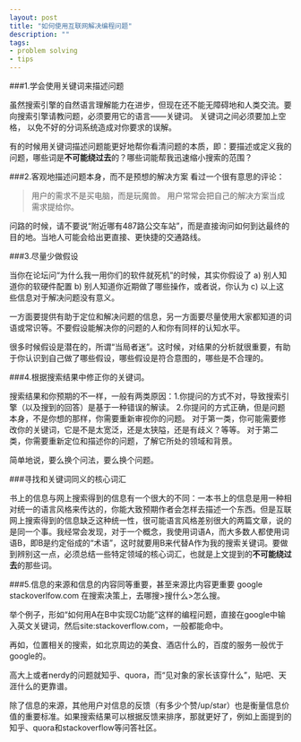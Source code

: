 ```yaml
---
layout: post
title: "如何使用互联网解决编程问题"
description: ""
tags: 
- problem solving
- tips
---
```


###1.学会使用关键词来描述问题

虽然搜索引擎的自然语言理解能力在进步，但现在还不能无障碍地和人类交流。要向搜索引擎请教问题，必须要用它的语言——关键词。 关键词之间必须要加上空格， 以免不好的分词系统造成对你要求的误解。

有的时候用关键词描述问题能更好地帮你看清问题的本质，即：要描述或定义我的问题，哪些词是**不可能绕过去**的？哪些词能帮我迅速缩小搜索的范围？

###2.客观地描述问题本身，而不是预想的解决方案
看过一个很有意思的评论：

> 用户的需求不是买电脑，而是玩魔兽。
> 用户常常会把自己的解决方案当成需求提给你。

问路的时候，请不要说“附近哪有487路公交车站”，而是直接询问如何到达最终的目的地。当地人可能会给出更直接、更快捷的交通路线。

###3.尽量少做假设

当你在论坛问“为什么我一用你们的软件就死机”的时候，其实你假设了 a) 别人知道你的软硬件配置 b) 别人知道你近期做了哪些操作，或者说，你认为 c) 以上这些信息对于解决问题没有意义。

一方面要提供有助于定位和解决问题的信息，另一方面要尽量使用大家都知道的词语或常识等。不要假设能解决你的问题的人和你有同样的认知水平。

很多时候假设是潜在的，所谓“当局者迷”。这时候，对结果的分析就很重要，有助于你认识到自己做了哪些假设，哪些假设是符合意图的，哪些是不合理的。

###4.根据搜索结果中修正你的关键词。

搜索结果和你预期的不一样，一般有两类原因：1.你提问的方式不对，导致搜索引擎（以及搜到的回答）是基于一种错误的解读。 2.你提问的方式正确，但是问题本身，不是你想的那样，你需要重新审视你的问题。 对于第一类，你可能需要修改你的关键词，它是不是太宽泛，还是太狭隘，还是有歧义？等等。
对于第二类，你需要重新定位和描述你的问题，了解它所处的领域和背景。

简单地说，要么换个问法，要么换个问题。

###寻找和关键词同义的核心词汇

书上的信息与网上搜索得到的信息有一个很大的不同：一本书上的信息是用一种相对统一的语言风格来传达的，你能大致预期作者会怎样去描述一个东西。但是互联网上搜索得到的信息缺乏这种统一性，很可能语言风格差别很大的两篇文章，说的是同一个事。我经常会发现，对于一个概念，我使用词语A，而大多数人都使用词语B，即B是约定俗成的“术语”，这时就要用B来代替A作为我的搜索关键词。要做到辨别这一点，必须总结一些特定领域的核心词汇，也就是上文提到的**不可能绕过去**的那些词。


###5.信息的来源和信息的内容同等重要，甚至来源比内容更重要
google
stackoverlfow.com
在搜索决策上，去哪搜>搜什么>怎么搜。

举个例子，形如“如何用A在B中实现C功能”这样的编程问题，直接在google中输入英文关键词，然后site:stackoverflow.com，一般都能命中。 

再如，位置相关的搜索，如北京周边的美食、酒店什么的，百度的服务一般优于google的。

高大上或者nerdy的问题就知乎、quora，而“见对象的家长该穿什么”，贴吧、天涯什么的更靠谱。

除了信息的来源，其他用户对信息的反馈（有多少个赞/up/star）也是衡量信息价值的重要标准。如果搜索结果可以根据反馈来排序，那就更好了，例如上面提到的知乎、quora和stackoverflow等问答社区。